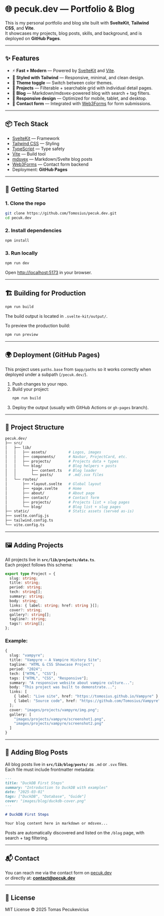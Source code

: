 # 🌐 pecuk.dev — Portfolio & Blog

This is my personal portfolio and blog site built with **SvelteKit**, **Tailwind CSS**, and **Vite**.  
It showcases my projects, blog posts, skills, and background, and is deployed on **GitHub Pages**.

---

## ✨ Features

- ⚡ **Fast + Modern** — Powered by [SvelteKit](https://kit.svelte.dev) and [Vite](https://vitejs.dev).
- 🎨 **Styled with Tailwind** — Responsive, minimal, and clean design.
- 🌙 **Theme toggle** — Switch between color themes.
- 📂 **Projects** — Filterable + searchable grid with individual detail pages.
- 📝 **Blog** — Markdown/mdsvex-powered blog with search + tag filters.
- 📱 **Responsive design** — Optimized for mobile, tablet, and desktop.
- 📧 **Contact form** — Integrated with [Web3Forms](https://web3forms.com) for form submissions.

---

## 📦 Tech Stack

- [SvelteKit](https://kit.svelte.dev) — Framework
- [Tailwind CSS](https://tailwindcss.com) — Styling
- [TypeScript](https://www.typescriptlang.org/) — Type safety
- [Vite](https://vitejs.dev) — Build tool
- [mdsvex](https://mdsvex.pngwn.io/) — Markdown/Svelte blog posts
- [Web3Forms](https://web3forms.com) — Contact form backend
- Deployment: **GitHub Pages**

---

## 🚀 Getting Started

### 1. Clone the repo
```bash
git clone https://github.com/Tomosius/pecuk.dev.git
cd pecuk.dev
```

### 2. Install dependencies
```bash
npm install
```

### 3. Run locally
```bash
npm run dev
```
Open [http://localhost:5173](http://localhost:5173) in your browser.

---

## 🏗️ Building for Production

```bash
npm run build
```

The build output is located in `.svelte-kit/output/`.

To preview the production build:
```bash
npm run preview
```

---

## 🌍 Deployment (GitHub Pages)

This project uses `paths.base` from `$app/paths` so it works correctly when deployed under a subpath (`/pecuk.dev/`).

1. Push changes to your repo.
2. Build your project:
   ```bash
   npm run build
   ```
3. Deploy the output (usually with GitHub Actions or `gh-pages` branch).

---

## 📂 Project Structure

```bash
pecuk.dev/
├── src/
│   ├── lib/
│   │   ├── assets/          # Logos, images
│   │   ├── components/      # Navbar, ProjectCard, etc.
│   │   ├── projects/        # Projects data + types
│   │   └── blog/            # Blog helpers + posts
│   │       ├── content.ts   # Blog loader
│   │       └── posts/       # .md/.svx files
│   └── routes/
│       ├── +layout.svelte   # Global layout
│       ├── +page.svelte     # Home
│       ├── about/           # About page
│       ├── contact/         # Contact form
│       ├── projects/        # Projects list + slug pages
│       └── blog/            # Blog list + slug pages
├── static/                  # Static assets (served as-is)
├── svelte.config.js
├── tailwind.config.ts
└── vite.config.ts
```

---

## 🖼️ Adding Projects

All projects live in **`src/lib/projects/data.ts`**.  
Each project follows this schema:

```ts
export type Project = {
  slug: string;
  title: string;
  period: string;
  tech: string[];
  summary: string;
  body: string;
  links: { label: string; href: string }[];
  cover?: string;
  gallery?: string[];
  tagline?: string;
  tags?: string[];
};
```

### Example:
```ts
{
  slug: "vampyre";
  title: "Vampyre — A Vampire History Site";
  tagline: "HTML & CSS Showcase Project";
  period: "2024";
  tech: ["HTML", "CSS"];
  tags: ["HTML", "CSS", "Responsive"];
  summary: "A responsive website about vampire culture...";
  body: "This project was built to demonstrate...";
  links: [
    { label: "Live site", href: "https://tomosius.github.io/Vampyre" },
    { label: "Source code", href: "https://github.com/Tomosius/Vampyre" }
  ];
  cover: "images/projects/vampyre/img.png";
  gallery: [
    "images/projects/vampyre/screenshot1.png",
    "images/projects/vampyre/screenshot2.png"
  ]
}
```

---

## 📝 Adding Blog Posts

All blog posts live in **`src/lib/blog/posts/`** as `.md` or `.svx` files.  
Each file must include frontmatter metadata:

```md
---
title: "DuckDB First Steps"
summary: "Introduction to DuckDB with examples"
date: "2025-03-01"
tags: ["DuckDB", "Database", "Guide"]
cover: "images/blog/duckdb-cover.png"
---

# DuckDB First Steps

Your blog content here in markdown or mdsvex...
```

Posts are automatically discovered and listed on the `/blog` page, with search + tag filtering.

---

## 📬 Contact

You can reach me via the contact form on [pecuk.dev](https://tomosius.github.io/pecuk.dev)  
or directly at: **contact@pecuk.dev**

---

## 📜 License

MIT License © 2025 Tomas Pecukevicius
